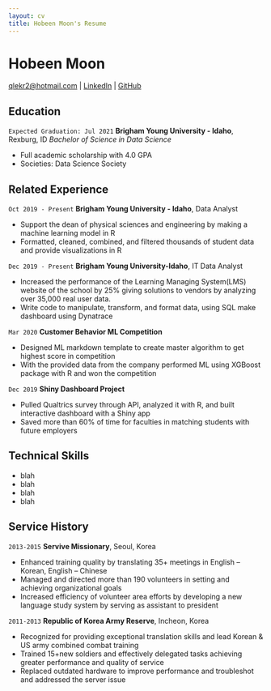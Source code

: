 ```yaml
---
layout: cv
title: Hobeen Moon's Resume
---
```

# Hobeen Moon

<div id="webaddress">
<a href="moo18024@byui.edu">qlekr2@hotmail.com</a>
| <a href="www.linkedin.com/in/hobeen-moon">LinkedIn</a>
| <a href="https://hobeen-moon.github.io/MoonHobeen_resume/.">GitHub</a>
</div>

<!-- https://www.monique.tech/the-art-of-markdown -->

## Education

`Expected Graduation: Jul 2021`
__Brigham Young University - Idaho__, Rexburg, ID 
*Bachelor of Science in Data Science*
- Full academic scholarship with 4.0 GPA
- Societies: Data Science Society


## Related Experience

`Oct 2019 - Present`
__Brigham Young University - Idaho__, Data Analyst 

- Support the dean of physical sciences and engineering by making a machine learning model in R
- Formatted, cleaned, combined, and filtered thousands of student data and provide visualizations in R 


`Dec 2019 - Present`
__Brigham Young University-Idaho__, IT Data Analyst 

- Increased the performance of the Learning Managing System(LMS) website of the school by 25%
giving solutions to vendors by analyzing over 35,000 real user data. 
- Write code to manipulate, transform, and format data, using SQL make dashboard using Dynatrace


`Mar 2020`
__Customer Behavior ML Competition__

- Designed ML markdown template to create master algorithm to get highest score in competition
- With the provided data from the company performed ML using XGBoost package with R and won the
competition

`Dec 2019`
__Shiny Dashboard Project__

- Pulled Qualtrics survey through API, analyzed it with R, and built interactive dashboard with a Shiny app 
- Saved more than 60% of time for faculties in matching students with future employers 

## Technical Skills
- blah
- blah
- blah
- blah

## Service History

`2013-2015`
__Servive Missionary__, Seoul, Korea

- Enhanced training quality by translating 35+ meetings in English – Korean, English – Chinese
- Managed and directed more than 190 volunteers in setting and achieving organizational goals
- Increased efficiency of volunteer area efforts by developing a new language study system by serving as
assistant to president 

`2011-2013`
__Republic of Korea Army Reserve__, Incheon, Korea

- Recognized for providing exceptional translation skills and lead Korean & US army combined combat
training
- Trained 15+new soldiers and effectively delegated tasks achieving greater performance and quality of
service
- Replaced outdated hardware to improve performance and troubleshot and addressed the server issue
<!-- ### Footer

Last updated: May 2013 -->


